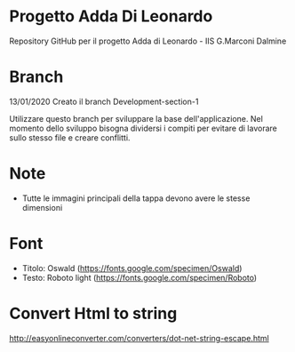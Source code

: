 # Progetto Adda Di Leonardo
Repository GitHub per il progetto Adda di Leonardo - IIS G.Marconi Dalmine

# Branch
13/01/2020 Creato il branch Development-section-1 

Utilizzare questo branch per sviluppare la base dell'applicazione. Nel momento dello sviluppo bisogna dividersi i compiti per evitare di lavorare sullo stesso file e creare conflitti. 

# Note
- Tutte le immagini principali della tappa devono avere le stesse dimensioni

# Font
- Titolo: Oswald (https://fonts.google.com/specimen/Oswald)
- Testo: Roboto light (https://fonts.google.com/specimen/Roboto)

# Convert Html to string
http://easyonlineconverter.com/converters/dot-net-string-escape.html
